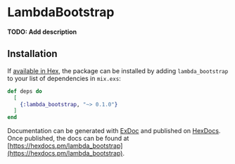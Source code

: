 # LambdaBootstrap

**TODO: Add description**

## Installation

If [available in Hex](https://hex.pm/docs/publish), the package can be installed
by adding `lambda_bootstrap` to your list of dependencies in `mix.exs`:

```elixir
def deps do
  [
    {:lambda_bootstrap, "~> 0.1.0"}
  ]
end
```

Documentation can be generated with [ExDoc](https://github.com/elixir-lang/ex_doc)
and published on [HexDocs](https://hexdocs.pm). Once published, the docs can
be found at [https://hexdocs.pm/lambda_bootstrap](https://hexdocs.pm/lambda_bootstrap).


